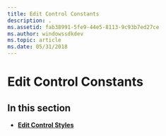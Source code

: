 ```yaml
---
title: Edit Control Constants
description: .
ms.assetid: fab38991-5fe9-44e5-8113-9c93b7ed27ce
ms.author: windowssdkdev
ms.topic: article
ms.date: 05/31/2018
---
```


# Edit Control Constants

## In this section

-   [**Edit Control Styles**](edit-control-styles.md)

 

 




